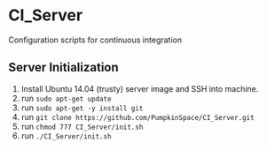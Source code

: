 # CI_Server
Configuration scripts for continuous integration

## Server Initialization
1. Install Ubuntu 14.04 (trusty) server image and SSH into machine.
2. run ```sudo apt-get update```
2. run ```sudo apt-get -y install git```
3. run ```git clone https://github.com/PumpkinSpace/CI_Server.git```
4. run ```chmod 777 CI_Server/init.sh```
5. run ```./CI_Server/init.sh```

